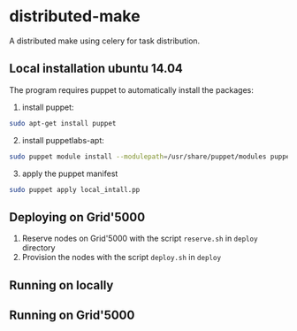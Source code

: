 # distributed-make
A distributed make using celery for task distribution.
## Local installation ubuntu 14.04
The program requires puppet to automatically install the packages:
1. install puppet:
```sh
sudo apt-get install puppet
```
2. install puppetlabs-apt:
```sh
sudo puppet module install --modulepath=/usr/share/puppet/modules puppetlabs-apt
```
3. apply the puppet manifest
```sh
sudo puppet apply local_intall.pp
```
## Deploying on Grid'5000
1. Reserve nodes on Grid'5000 with the script `reserve.sh` in `deploy` directory
2. Provision the nodes with the script `deploy.sh` in `deploy`
## Running on locally


## Running on Grid'5000
